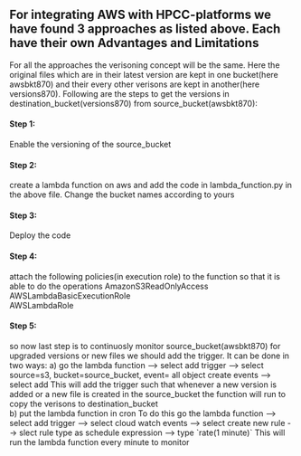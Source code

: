 <h2>For integrating AWS with HPCC-platforms we have found 3 approaches as listed above. Each have their own Advantages and Limitations</h2>

For all the approaches the verisoning concept will be the same. Here the original files which are in their latest version are kept in one bucket(here awsbkt870) and their every other verisons are kept in another(here versions870). Following are the steps to get the versions in destination_bucket(versions870) from source_bucket(awsbkt870):

<h4>Step 1:</h4> Enable the versioning of the source_bucket
<h4>Step 2:</h4> create a lambda function on aws and add the code in lambda_function.py in the above file. Change the bucket names according to yours
<h4>Step 3:</h4> Deploy the code
<h4>Step 4:</h4> attach the following policies(in execution role) to the function so that it is able to do the operations
    AmazonS3ReadOnlyAccess	
<br>
    AWSLambdaBasicExecutionRole	
<br>
    AWSLambdaRole	
<br>
<h4>Step 5:</h4> so now last step is to continuosly monitor source_bucket(awsbkt870) for upgraded versions or new files we should add the trigger. It can be done in two ways:
a) go the lambda function --> select add trigger --> select source=s3, bucket=source_bucket, event= all object create events --> select add
    This will add the trigger such that whenever a new version is added or a new file is created in the source_bucket the function will run to copy the verisons to       destination_bucket
<br>
b) put the lambda function in cron To do this go the lambda function --> select add trigger --> select cloud watch events --> select create new rule --> slect rule type as schedule expression --> type `rate(1 minute)`
  This will run the lambda function every minute to monitor
